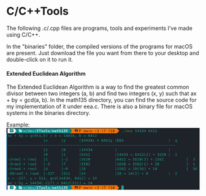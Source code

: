 # C/C++Tools

The following .c/.cpp files are programs, tools and experiments I've made using C/C++.

In the "binaries" folder, the compiled versions of the programs for macOS are present. 
Just download the file you want from there to your desktop and double-click on it to run it.

#### Extended Euclidean Algorithm
The Extended Euclidean Algorithm is a way to find the greatest common divisor between two integers (a, b) and find two integers (x, y) such that ax + by = gcd(a, b).
In the math135 directory, you can find the source code for my implementation of it under eea.c.
There is also a binary file for macOS systems in the binaries directory. 

Example:\
![alt text](https://raw.githubusercontent.com/fayzull0h/CTools/main/math135/eea%20result.png)
